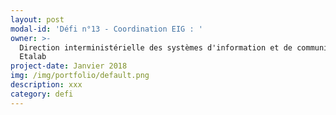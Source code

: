 ```yaml
---
layout: post
modal-id: 'Défi n°13 - Coordination EIG : '
owner: >-
  Direction interministérielle des systèmes d'information et de communication,
  Etalab
project-date: Janvier 2018
img: /img/portfolio/default.png
description: xxx
category: defi
---
```


